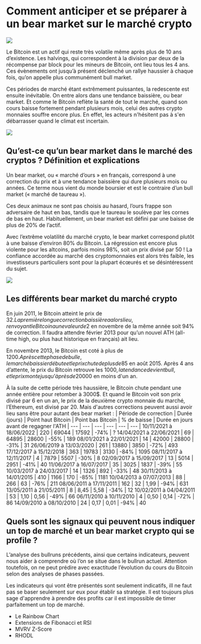 # Comment anticiper et se préparer à un bear market sur le marché crypto

![](https://coinacademy.fr/wp-content/uploads/2022/01/se-preparer-au-bear-market-dump-1-1600x1000.png.webp)

Le Bitcoin est un actif qui reste très volatile même après plus de 10 ans d’existence. Les halvings, qui correspondent à la division par deux de la récompense par block pour les mineurs de Bitcoin, ont lieu tous les 4 ans. Ces évènements ont jusqu’à présent déclenché un rallye haussier à chaque fois, qu’on appelle plus communément bull market.

Ces périodes de marché étant extrêmement puissantes, la redescente est ensuite inévitable. On entre alors dans une tendance baissière, ou bear market. Et comme le Bitcoin reflète la santé de tout le marché, quand son cours baisse fortement pendant plusieurs mois, celui des autres crypto monnaies souffre encore plus. En effet, les acteurs n'hésitent pas à s'en débarrasser quand le climat est incertain.

![](https://coinacademy.fr/wp-content/uploads/2021/12/bitcoin-halving-1024x518.png.webp)

## Qu’est-ce qu’un bear market dans le marché des cryptos ? Définition et explications

Un bear market, ou « marché d’ours » en français, correspond à une correction du prix et à une tendance baissière qui dure plusieurs mois ou années. Ce terme nous vient du monde boursier et est le contraire d’un bull market (« marché de taureau »).

Ces deux animaux ne sont pas choisis au hasard, l’ours frappe son adversaire de haut en bas, tandis que le taureau le soulève par les cornes de bas en haut. Habituellement, un bear market est défini par une baisse de plus de 20% de l’actif. 

Avec l’extrême volatilité du marché crypto, le bear market correspond plutôt à une baisse d’environ 80% du Bitcoin. La régression est encore plus violente pour les altcoins, parfois moins 98%, soit un prix divisé par 50 ! La confiance accordée au marché des cryptomonnaies est alors très faible, les investisseurs particuliers sont pour la plupart écœurés et se désintéressent du sujet.

![](https://coinacademy.fr/wp-content/uploads/2021/12/bear-and-bull-market.png.webp)

## Les différents bear market du marché crypto

En juin 2011, le Bitcoin atteint le prix de 32$. La première longue correction baissière a alors lieu, renvoyant le Bitcoin a une valeur de 2$ en novembre de la même année soit 94% de correction. Il faudra attendre février 2013 pour qu’un nouvel ATH (all-time high, ou plus haut historique en français) ait lieu. 

En novembre 2013, le Bitcoin est coté à plus de 1200$. Après cette phase de bulle, le marché baissier débute et le prix chute de plus de 85% pour se retrouver à près de ~170$ en août 2015. Après 4 ans d’attente, le prix du Bitcoin retrouve les 1000$, la tendance devient bull, et le prix monte jusqu’à près de 20 000$ en moins d'un an.

À la suite de cette période très haussière, le Bitcoin chute pendant une année entière pour retomber à 3000$. Et quand le Bitcoin voit son prix divisé par 6 en un an, le prix de la deuxième crypto monnaie du marché, l’Ethereum, est divisé par 20. Mais d'autres corrections peuvent aussi avoir lieu sans être pour autant des bear market :
| Période de correction | Durée (jours) | Point haut Bitcoin | Point bas Bitcoin | % de baisse | Durée en jours avant de regagner l'ATH
| --- | --- | --- | --- | --- | --- |
10/11/2021 à 18/06/2022 | 220 | 69044 | 17592 | -74% | ?
14/04/2021 à 22/06/2021 | 69 | 64895 | 28600 | -55% | 189
08/01/2021 à 22/01/2021 | 14 | 42000 | 28800 | -31% | 31
26/06/2019 à 13/03/2020 | 261 | 13880 | 3850 | -72% | 493
17/12/2017 à 15/12/2018 | 363 | 19783 | 3130 | -84% | 1095
08/11/2017 à 12/11/2017 | 4	| 7879 | 5507 | -30% | 8
02/09/2017 à 15/09/2017 | 13 | 5014 | 2951 | -41% | 40
11/06/2017 à 16/07/2017 | 35 | 3025 | 1837 | -39% | 55
10/03/2017 à 24/03/2017 | 14 | 1326 | 892 | -33% | 48
30/11/2013 à 14/01/2015 | 410 | 1166 | 170 | -85% | 1181
10/04/2013 à 07/07/2013 | 88 | 266 | 63 | -76% | 211
08/06/2011 à 17/11/2011 | 162 | 32 | 1,99 | -94% | 631
13/05/2011 à 21/05/2011 | 8 | 8,45 | 5,58 | -34% | 12
10/02/2011 à 04/04/2011 | 53 | 1,10 | 0,56 | -49% | 66
06/11/2010 à 10/11/2010 | 4 | 0,50 | 0,14 | -72% | 86
14/09/2010 à 08/10/2010 | 24 | 0,17 | 0,01 | -94% | 40

## Quels sont les signaux qui peuvent nous indiquer un top de marché et un bear market crypto qui se profile ?

L’analyse des bullruns précédents, ainsi que certains indicateurs, peuvent nous aider à comprendre où l’on se situe dans le bullrun actuel. Attention toutefois, on ne peut prédire avec exactitude l’évolution du cours du Bitcoin selon des analyses de phases passées.

Les indicateurs qui vont être présentés sont seulement indicatifs, iIl ne faut pas se baser seulement sur eux pour établir sa stratégie. Il est toujours plus sage d'apprendre à prendre des profits car il est impossible de timer parfaitement un top de marché. 

- Le Rainbow Chart
- Extensions de Fibonacci et RSI
- MVRV Z-Score
- RHODL

